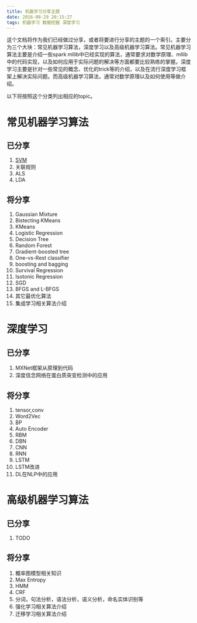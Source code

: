 ```yaml
---
title: 机器学习分享主题
date: 2016-08-29 20:15:27
tags: 机器学习 数据挖掘 深度学习
---
```


这个文档将作为我们已经做过分享，或者将要进行分享的主题的一个索引。主要分为三个大块：常见机器学习算法，深度学习以及高级机器学习算法。常见机器学习算法主要是介绍一些spark mllib中已经实现的算法，通常要求对数学原理、mllib中的代码实现，以及如何应用于实际问题的解决等方面都要比较熟练的掌握。深度学习主要是针对一些常见的概念、优化的trick等的介绍，以及在流行深度学习框架上解决实际问题。而高级机器学习算法，通常对数学原理以及如何使用等做介绍。

以下将按照这个分类列出相应的topic。

# 常见机器学习算法
## 已分享
1. [SVM](https://transwarpio.github.io/teaching_ml/2016/08/30/svm/)
2. 关联规则
3. ALS
4. LDA

## 将分享
1. Gaussian Mixture
2. Bistecting KMeans
3. KMeans
4. Logistic Regression
5. Decision Tree
6. Random Forest
7. Gradient-boosted tree
8. One-vs-Rest classifier
9. boosting and bagging
10. Survival Regression
11. Isotonic Regression
12. SGD
13. BFGS and L-BFGS
14. 其它最优化算法
15. 集成学习相关算法介绍

# 深度学习
## 已分享
1. MXNet框架从原理到代码
2. 深度信念网络在蛋白质突变检测中的应用

## 将分享
1. tensor,conv
1. Word2Vec
2. BP
3. Auto Encoder
4. RBM
5. DBN
6. CNN
7. RNN
8. LSTM
9. LSTM改进
10. DL在NLP中的应用

# 高级机器学习算法
## 已分享
1. TODO

## 将分享
1. 概率图模型相关知识
2. Max Entropy
3. HMM
4. CRF
5. 分词，句法分析，语法分析，语义分析，命名实体识别等
6. 强化学习相关算法介绍
7. 迁移学习相关算法介绍

